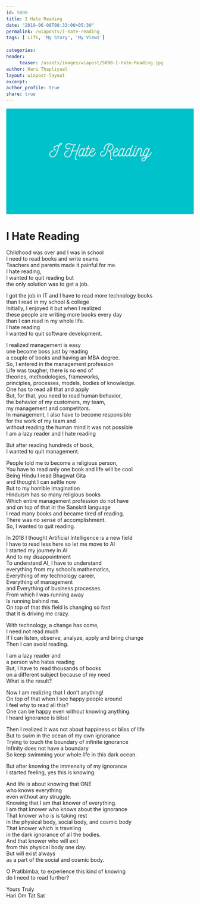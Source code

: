 ```yaml
--- 
id: 5098 
title: I Hate Reading
date: "2019-06-08T08:33:00+05:30"
permalink: /wiaposts/i-hate-reading
tags: [ Life, 'My Story', 'My Views']    

categories: 
header:
     teaser: /assets/images/wiapost/5098-I-Hate-Reading.jpg
author: Hari Thapliyaal 
layout: wiapost-layout
excerpt:  
author_profile: true 
share: true 
---
```


![I Hate Reading](/assets/images/wiapost/5098-I-Hate-Reading.jpg)       
   
# I Hate Reading   
    
Childhood was over and I was in school     
I need to read books and write exams     
Teachers and parents made it painful for me.     
I hate reading,     
I wanted to quit reading but     
the only solution was to get a job.    
    
I got the job in IT and I have to read more technology books     
than I read in my school &amp; college     
Initially, I enjoyed it but when I realized     
these people are writing more books every day     
than I can read in my whole life.     
I hate reading     
I wanted to quit software development.    
    
I realized management is easy     
one become boss just by reading     
a couple of books and having an MBA degree.     
So, I entered in the management profession     
Life was tougher, there is no end of     
theories, methodologies, frameworks,     
principles, processes, models, bodies of knowledge.     
One has to read all that and apply     
But, for that, you need to read human behavior,     
the behavior of my customers, my team,     
my management and competitors.     
In management, I also have to become responsible     
for the work of my team and     
without reading the human mind it was not possible     
I am a lazy reader and I hate reading    
    
But after reading hundreds of book,     
I wanted to quit management.    
    
People told me to become a religious person,     
You have to read only one book and life will be cool     
Being Hindu I read Bhagwat Gita     
and thought I can settle now     
But to my horrible imagination     
Hinduism has so many religious books     
Which entire management profession do not have     
and on top of that in the Sanskrit language     
I read many books and became tired of reading.     
There was no sense of accomplishment.     
So, I wanted to quit reading.    
    
In 2018 I thought Artificial Intelligence is a new field     
I have to read less here so let me move to AI     
I started my journey in AI     
And to my disappointment     
To understand AI, I have to understand     
everything from my school’s mathematics,     
Everything of my technology career,     
Everything of management     
and Everything of business processes.     
From which I was running away     
Is running behind me.     
On top of that this field is changing so fast     
that it is driving me crazy.    
    
With technology, a change has come,     
I need not read much     
If I can listen, observe, analyze, apply and bring change     
Then I can avoid reading.    
    
I am a lazy reader and     
a person who hates reading     
But, I have to read thousands of books     
on a different subject because of my need     
What is the result?    
    
Now I am realizing that I don’t anything!     
On top of that when I see happy people around     
I feel why to read all this?     
One can be happy even without knowing anything.     
I heard ignorance is bliss!    
    
Then I realized it was not about happiness or bliss of life     
But to swim in the ocean of my own ignorance     
Trying to touch the boundary of infinite ignorance     
Infinity does not have a boundary     
So keep swimming your whole life in this dark ocean.    
    
But after knowing the immensity of my ignorance     
I started feeling, yes this is knowing.    
    
And life is about knowing that ONE     
who knows everything     
even without any struggle.     
Knowing that I am that knower of everything.     
I am that knower who knows about the ignorance     
That knower who is is taking rest     
in the physical body, social body, and cosmic body     
That knower which is traveling     
in the dark ignorance of all the bodies.     
And that knower who will exit     
from this physical body one day.     
But will exist always     
as a part of the social and cosmic body.    
    
O Pratibimba, to experience this kind of knowing     
do I need to read further?    
    
Yours Truly     
Hari Om Tat Sat    
